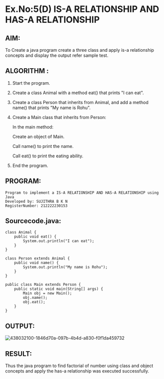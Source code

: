 # Ex.No:5(D) IS-A RELATIONSHIP AND HAS-A RELATIONSHIP

## AIM:
To Create a java program create a three class and apply is-a relationship concepts and display the output refer sample test.

## ALGORITHM :

1. Start the program.
2. Create a class Animal with a method eat() that prints "I can eat".
3. Create a class Person that inherits from Animal, and add a method name() that prints "My name is Rohu".
4. Create a Main class that inherits from Person:

   In the main method:

   Create an object of Main.

   Call name() to print the name.

   Call eat() to print the eating ability.

5. End the program.

## PROGRAM:

```
Program to implement a IS-A RELATIONSHIP AND HAS-A RELATIONSHIP using Java
Developed by: SUJITHRA B K N
RegisterNumber: 212222230153 
```

## Sourcecode.java:

```
class Animal {
    public void eat() {
        System.out.println("I can eat");
    }
}

class Person extends Animal {
    public void name() {
        System.out.println("My name is Rohu");
    }
}

public class Main extends Person {
    public static void main(String[] args) {
        Main obj = new Main();
        obj.name();
        obj.eat();
    }
}
```

## OUTPUT:

![438032100-1846d70a-097b-4b4d-a830-f0f1da459732](https://github.com/user-attachments/assets/bc4ee091-960e-4496-b6f2-f04c0856153b)

## RESULT:
Thus the java program to find factorial of number using class and object concepts and apply the has-a relationship was executed successfully.
